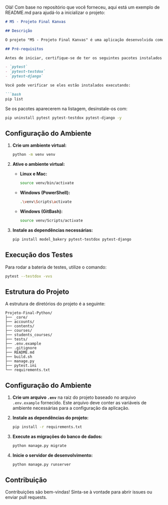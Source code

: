 Olá! Com base no repositório que você forneceu, aqui está um exemplo de README.md para ajudá-lo a inicializar o projeto:

```markdown
# M5 - Projeto Final Kanvas

## Descrição

O projeto "M5 - Projeto Final Kanvas" é uma aplicação desenvolvida como trabalho final do Módulo 5 do bootcamp FullStack na Kenzie Academy Brasil. Trata-se de uma API para gerenciamento de cursos e aulas de uma escola na modalidade de Ensino a Distância (EAD). Utilizando Python com Django e Django Rest Framework, a aplicação permite a criação de usuários (estudantes ou superusuários), autenticação via JSON Web Token (JWT), criação e listagem de cursos, onde estudantes visualizam apenas os cursos nos quais estão matriculados. O projeto utiliza PostgreSQL como banco de dados e inclui documentação com Swagger.

## Pré-requisitos

Antes de iniciar, certifique-se de ter os seguintes pacotes instalados globalmente em seu sistema:

- `pytest`
- `pytest-testdox`
- `pytest-django`

Você pode verificar se eles estão instalados executando:

```bash
pip list
```

Se os pacotes aparecerem na listagem, desinstale-os com:

```bash
pip uninstall pytest pytest-testdox pytest-django -y
```

## Configuração do Ambiente

1. **Crie um ambiente virtual:**

   ```bash
   python -m venv venv
   ```

2. **Ative o ambiente virtual:**

   - **Linux e Mac:**

     ```bash
     source venv/bin/activate
     ```

   - **Windows (PowerShell):**

     ```bash
     .\venv\Scripts\activate
     ```

   - **Windows (GitBash):**

     ```bash
     source venv/Scripts/activate
     ```

3. **Instale as dependências necessárias:**

   ```bash
   pip install model_bakery pytest-testdox pytest-django
   ```

## Execução dos Testes

Para rodar a bateria de testes, utilize o comando:

```bash
pytest --testdox -vvs
```

## Estrutura do Projeto

A estrutura de diretórios do projeto é a seguinte:

```
Projeto-Final-Python/
├── _core/
├── accounts/
├── contents/
├── courses/
├── students_courses/
├── tests/
├── .env.example
├── .gitignore
├── README.md
├── build.sh
├── manage.py
├── pytest.ini
└── requirements.txt
```

## Configuração do Ambiente

1. **Crie um arquivo `.env`** na raiz do projeto baseado no arquivo `.env.example` fornecido. Este arquivo deve conter as variáveis de ambiente necessárias para a configuração da aplicação.

2. **Instale as dependências do projeto:**

   ```bash
   pip install -r requirements.txt
   ```

3. **Execute as migrações do banco de dados:**

   ```bash
   python manage.py migrate
   ```

4. **Inicie o servidor de desenvolvimento:**

   ```bash
   python manage.py runserver
   ```

## Contribuição

Contribuições são bem-vindas! Sinta-se à vontade para abrir issues ou enviar pull requests.
